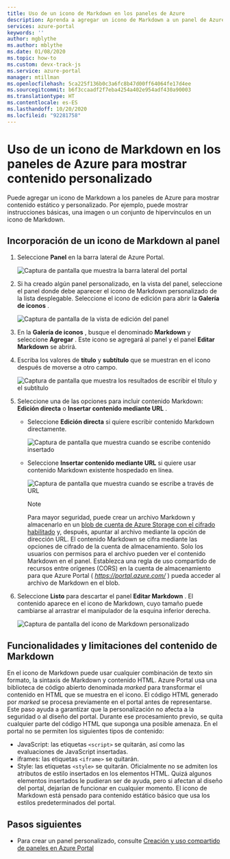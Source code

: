 ```yaml
---
title: Uso de un icono de Markdown en los paneles de Azure
description: Aprenda a agregar un icono de Markdown a un panel de Azure para mostrar contenido estático
services: azure-portal
keywords: ''
author: mgblythe
ms.author: mblythe
ms.date: 01/08/2020
ms.topic: how-to
ms.custom: devx-track-js
ms.service: azure-portal
manager: mtillman
ms.openlocfilehash: 5ca225f136b0c3a6fc8b47d00ff64064fe17d4ee
ms.sourcegitcommit: b6f3ccaadf2f7eba4254a402e954adf430a90003
ms.translationtype: HT
ms.contentlocale: es-ES
ms.lasthandoff: 10/20/2020
ms.locfileid: "92281758"
---
```

# <a name="use-a-markdown-tile-on-azure-dashboards-to-show-custom-content"></a>Uso de un icono de Markdown en los paneles de Azure para mostrar contenido personalizado

Puede agregar un icono de Markdown a los paneles de Azure para mostrar contenido estático y personalizado. Por ejemplo, puede mostrar instrucciones básicas, una imagen o un conjunto de hipervínculos en un icono de Markdown.

## <a name="add-a-markdown-tile-to-your-dashboard"></a>Incorporación de un icono de Markdown al panel

1. Seleccione **Panel** en la barra lateral de Azure Portal.

   ![Captura de pantalla que muestra la barra lateral del portal](./media/azure-portal-markdown-tile/azure-portal-nav.png)

1. Si ha creado algún panel personalizado, en la vista del panel, seleccione el panel donde debe aparecer el icono de Markdown personalizado de la lista desplegable. Seleccione el icono de edición para abrir la **Galería de iconos** .

   ![Captura de pantalla de la vista de edición del panel](./media/azure-portal-markdown-tile/azure-portal-dashboard-edit.png)

1. En la **Galería de iconos** , busque el denominado **Markdown** y seleccione **Agregar** . Este icono se agregará al panel y el panel **Editar Markdown** se abrirá.

1. Escriba los valores de **título** y **subtítulo** que se muestran en el icono después de moverse a otro campo.

   ![Captura de pantalla que muestra los resultados de escribir el título y el subtítulo](./media/azure-portal-markdown-tile/azure-portal-dashboard-enter-title.png)

1. Seleccione una de las opciones para incluir contenido Markdown: **Edición directa** o **Insertar contenido mediante URL** .

   - Seleccione **Edición directa** si quiere escribir contenido Markdown directamente.

      ![Captura de pantalla que muestra cuando se escribe contenido insertado](./media/azure-portal-markdown-tile/azure-portal-dashboard-markdown-inline-content.png)

   - Seleccione **Insertar contenido mediante URL** si quiere usar contenido Markdown existente hospedado en línea.

      ![Captura de pantalla que muestra cuando se escribe a través de URL](./media/azure-portal-markdown-tile/azure-portal-dashboard-markdown-url.png)

      > [!NOTE]
      > Para mayor seguridad, puede crear un archivo Markdown y almacenarlo en un [blob de cuenta de Azure Storage con el cifrado habilitado](../storage/common/storage-service-encryption.md) y, después, apuntar al archivo mediante la opción de dirección URL. El contenido Markdown se cifra mediante las opciones de cifrado de la cuenta de almacenamiento. Solo los usuarios con permisos para el archivo pueden ver el contenido Markdown en el panel. Establezca una regla de uso compartido de recursos entre orígenes (CORS) en la cuenta de almacenamiento para que Azure Portal ( _https://portal.azure.com/_ ) pueda acceder al archivo de Markdown en el blob.

1. Seleccione **Listo** para descartar el panel **Editar Markdown** . El contenido aparece en el icono de Markdown, cuyo tamaño puede cambiarse al arrastrar el manipulador de la esquina inferior derecha.

   ![Captura de pantalla del icono de Markdown personalizado](./media/azure-portal-markdown-tile/azure-portal-custom-markdown-tile.png)

## <a name="markdown-content-capabilities-and-limitations"></a>Funcionalidades y limitaciones del contenido de Markdown

En el icono de Markdown puede usar cualquier combinación de texto sin formato, la sintaxis de Markdown y contenido HTML. Azure Portal usa una biblioteca de código abierto denominada _marked_ para transformar el contenido en HTML que se muestra en el icono. El código HTML generado por _marked_ se procesa previamente en el portal antes de representarse. Este paso ayuda a garantizar que la personalización no afecta a la seguridad o al diseño del portal. Durante ese procesamiento previo, se quita cualquier parte del código HTML que suponga una posible amenaza. En el portal no se permiten los siguientes tipos de contenido:

* JavaScript: las etiquetas `<script>` se quitarán, así como las evaluaciones de JavaScript insertadas.
* iframes: las etiquetas `<iframe>` se quitarán.
* Style: las etiquetas `<style>` se quitarán. Oficialmente no se admiten los atributos de estilo insertados en los elementos HTML. Quizá algunos elementos insertados le pudieran ser de ayuda, pero si afectan al diseño del portal, dejarían de funcionar en cualquier momento. El icono de Markdown está pensado para contenido estático básico que usa los estilos predeterminados del portal.

## <a name="next-steps"></a>Pasos siguientes

* Para crear un panel personalizado, consulte [Creación y uso compartido de paneles en Azure Portal](../azure-portal/azure-portal-dashboards.md)

